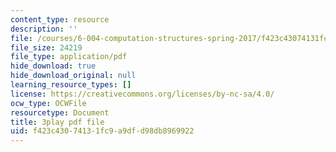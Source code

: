 ```yaml
---
content_type: resource
description: ''
file: /courses/6-004-computation-structures-spring-2017/f423c43074131fc9a9dfd98db8969922_z3DEmSG8kPk.pdf
file_size: 24219
file_type: application/pdf
hide_download: true
hide_download_original: null
learning_resource_types: []
license: https://creativecommons.org/licenses/by-nc-sa/4.0/
ocw_type: OCWFile
resourcetype: Document
title: 3play pdf file
uid: f423c430-7413-1fc9-a9df-d98db8969922
---
```

